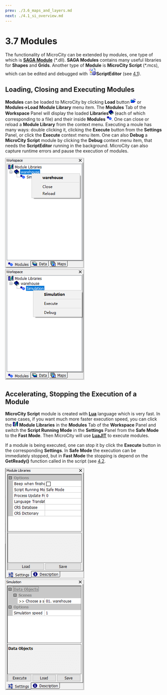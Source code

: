 ```yaml
---
prev: ./3.6_maps_and_layers.md
next: ./4.1_si_overview.md
---
```

# 3.7 Modules
The functionality of MicroCity can be extended by modules, one type of which is [**SAGA Module**](https://github.com/microcity/microcity.github.io/releases/download/MicroCity1.8/saga_modules2.0.8.zip) (\*.dll). **SAGA Modules** contains many useful libraries for **Shapes** and **Grids**. Another type of **Module** is **MicroCity Script** (\*.mcs), which can be edited and debugged with ![icon_script_editor](../../images/doc/icon_script_editor.png)**ScriptEditor** (see [4.1](4.1_si_overview.md)). 
## Loading, Closing and Executing Modules
**Modules** can be loaded to MicroCity by clicking **Load** button ![button](../../images/doc/button_load.png) or **Modules->Load Module Library** menu item. The **Modules** Tab of the **Workspace** Panel will display the loaded **Libraries**![icon_module_lib](../../images/doc/icon_module_file.png) (each of which corresponding to a file) and their inside **Modules** ![icon_module](../../images/doc/icon_module.png). One can close or reload a **Module Library** from the context menu. Executing a moule has many ways: double clicking it, clicking the **Execute** button from the **Settings** Panel, or click the **Execute** context menu item. One can also **Debug** a **MicroCity Script** module by clicking the **Debug** context menu item, that needs the **ScriptEditor** running in the background. MicroCity can also capture runtime errors and pause the execution of modules.

![module_file_menu](../../images/doc/module_file_menu.png) &nbsp;&nbsp; ![module_menu](../../images/doc/module_menu.png)
## Accelerating, Stopping the Execution of a Module
**MicroCity Script** module is created with **[Lua](https://www.lua.org/)** language which is very fast. In some cases, if you want much more faster execution speed, you can click the ![icon_module_lib](../../images/doc/icon_module_libraries.png) **Module Libraries** in the **Modules** Tab of the **Workspace** Panel and switch the **Script Running Mode** in the **Settings** Panel from the **Safe Mode** to the **Fast Mode**. Then MicroCity will use **[LuaJIT](https://luajit.org/)** to execute modules.

If a module is being executed, one can stop it by click the **Execute** button in the corresponding **Settings**. In **Safe Mode** the execution can be immediately stopped, but in **Fast Mode** the stopping is depend on the **GetReady()** function called in the script (see [4.2](4.2_ui_control).

![module_libraries_settings](../../images/doc/module_libraries_settings.png) &nbsp;&nbsp; ![module_settings](../../images/doc/module_settings.png)
